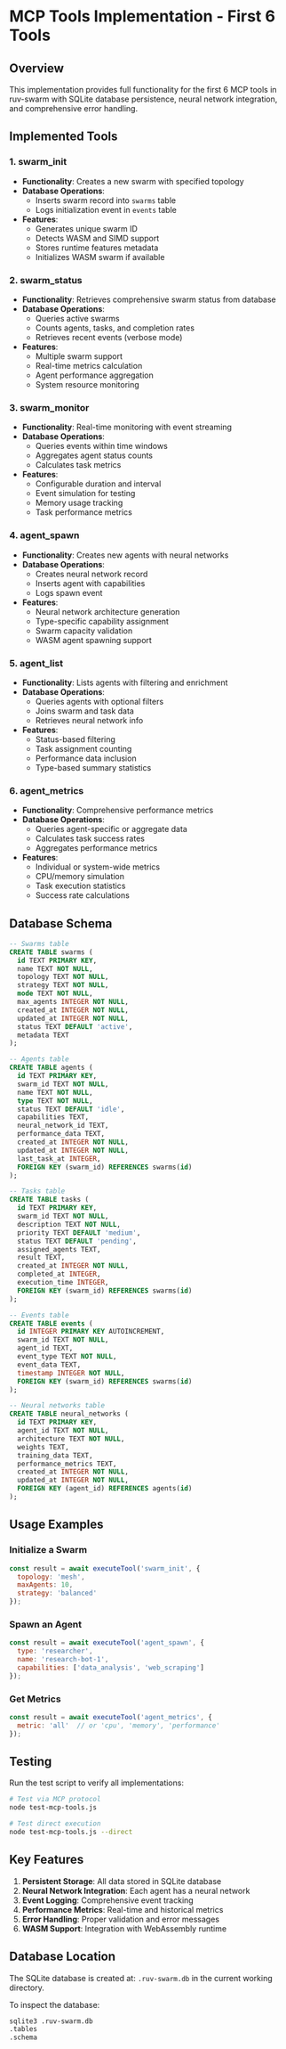 # MCP Tools Implementation - First 6 Tools

## Overview

This implementation provides full functionality for the first 6 MCP tools in ruv-swarm with SQLite database persistence, neural network integration, and comprehensive error handling.

## Implemented Tools

### 1. swarm_init
- **Functionality**: Creates a new swarm with specified topology
- **Database Operations**: 
  - Inserts swarm record into `swarms` table
  - Logs initialization event in `events` table
- **Features**:
  - Generates unique swarm ID
  - Detects WASM and SIMD support
  - Stores runtime features metadata
  - Initializes WASM swarm if available

### 2. swarm_status
- **Functionality**: Retrieves comprehensive swarm status from database
- **Database Operations**:
  - Queries active swarms
  - Counts agents, tasks, and completion rates
  - Retrieves recent events (verbose mode)
- **Features**:
  - Multiple swarm support
  - Real-time metrics calculation
  - Agent performance aggregation
  - System resource monitoring

### 3. swarm_monitor
- **Functionality**: Real-time monitoring with event streaming
- **Database Operations**:
  - Queries events within time windows
  - Aggregates agent status counts
  - Calculates task metrics
- **Features**:
  - Configurable duration and interval
  - Event simulation for testing
  - Memory usage tracking
  - Task performance metrics

### 4. agent_spawn
- **Functionality**: Creates new agents with neural networks
- **Database Operations**:
  - Creates neural network record
  - Inserts agent with capabilities
  - Logs spawn event
- **Features**:
  - Neural network architecture generation
  - Type-specific capability assignment
  - Swarm capacity validation
  - WASM agent spawning support

### 5. agent_list
- **Functionality**: Lists agents with filtering and enrichment
- **Database Operations**:
  - Queries agents with optional filters
  - Joins swarm and task data
  - Retrieves neural network info
- **Features**:
  - Status-based filtering
  - Task assignment counting
  - Performance data inclusion
  - Type-based summary statistics

### 6. agent_metrics
- **Functionality**: Comprehensive performance metrics
- **Database Operations**:
  - Queries agent-specific or aggregate data
  - Calculates task success rates
  - Aggregates performance metrics
- **Features**:
  - Individual or system-wide metrics
  - CPU/memory simulation
  - Task execution statistics
  - Success rate calculations

## Database Schema

```sql
-- Swarms table
CREATE TABLE swarms (
  id TEXT PRIMARY KEY,
  name TEXT NOT NULL,
  topology TEXT NOT NULL,
  strategy TEXT NOT NULL,
  mode TEXT NOT NULL,
  max_agents INTEGER NOT NULL,
  created_at INTEGER NOT NULL,
  updated_at INTEGER NOT NULL,
  status TEXT DEFAULT 'active',
  metadata TEXT
);

-- Agents table
CREATE TABLE agents (
  id TEXT PRIMARY KEY,
  swarm_id TEXT NOT NULL,
  name TEXT NOT NULL,
  type TEXT NOT NULL,
  status TEXT DEFAULT 'idle',
  capabilities TEXT,
  neural_network_id TEXT,
  performance_data TEXT,
  created_at INTEGER NOT NULL,
  updated_at INTEGER NOT NULL,
  last_task_at INTEGER,
  FOREIGN KEY (swarm_id) REFERENCES swarms(id)
);

-- Tasks table
CREATE TABLE tasks (
  id TEXT PRIMARY KEY,
  swarm_id TEXT NOT NULL,
  description TEXT NOT NULL,
  priority TEXT DEFAULT 'medium',
  status TEXT DEFAULT 'pending',
  assigned_agents TEXT,
  result TEXT,
  created_at INTEGER NOT NULL,
  completed_at INTEGER,
  execution_time INTEGER,
  FOREIGN KEY (swarm_id) REFERENCES swarms(id)
);

-- Events table
CREATE TABLE events (
  id INTEGER PRIMARY KEY AUTOINCREMENT,
  swarm_id TEXT NOT NULL,
  agent_id TEXT,
  event_type TEXT NOT NULL,
  event_data TEXT,
  timestamp INTEGER NOT NULL,
  FOREIGN KEY (swarm_id) REFERENCES swarms(id)
);

-- Neural networks table
CREATE TABLE neural_networks (
  id TEXT PRIMARY KEY,
  agent_id TEXT NOT NULL,
  architecture TEXT NOT NULL,
  weights TEXT,
  training_data TEXT,
  performance_metrics TEXT,
  created_at INTEGER NOT NULL,
  updated_at INTEGER NOT NULL,
  FOREIGN KEY (agent_id) REFERENCES agents(id)
);
```

## Usage Examples

### Initialize a Swarm
```javascript
const result = await executeTool('swarm_init', {
  topology: 'mesh',
  maxAgents: 10,
  strategy: 'balanced'
});
```

### Spawn an Agent
```javascript
const result = await executeTool('agent_spawn', {
  type: 'researcher',
  name: 'research-bot-1',
  capabilities: ['data_analysis', 'web_scraping']
});
```

### Get Metrics
```javascript
const result = await executeTool('agent_metrics', {
  metric: 'all'  // or 'cpu', 'memory', 'performance'
});
```

## Testing

Run the test script to verify all implementations:

```bash
# Test via MCP protocol
node test-mcp-tools.js

# Test direct execution
node test-mcp-tools.js --direct
```

## Key Features

1. **Persistent Storage**: All data stored in SQLite database
2. **Neural Network Integration**: Each agent has a neural network
3. **Event Logging**: Comprehensive event tracking
4. **Performance Metrics**: Real-time and historical metrics
5. **Error Handling**: Proper validation and error messages
6. **WASM Support**: Integration with WebAssembly runtime

## Database Location

The SQLite database is created at: `.ruv-swarm.db` in the current working directory.

To inspect the database:
```bash
sqlite3 .ruv-swarm.db
.tables
.schema
```